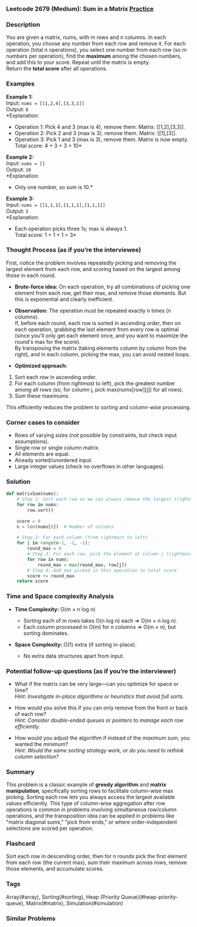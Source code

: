 ### Leetcode 2679 (Medium): Sum in a Matrix [Practice](https://leetcode.com/problems/sum-in-a-matrix)

### Description  
You are given a matrix, nums, with m rows and n columns. In each operation, you choose any number from each row and remove it. For each operation (total n operations), you select one number from each row (so m numbers per operation), find the **maximum** among the chosen numbers, and add this to your score. Repeat until the matrix is empty.  
Return the **total score** after all operations.

### Examples  

**Example 1:**  
Input: `nums = [[1,2,4],[3,3,1]]`  
Output: `8`  
*Explanation:  
- Operation 1: Pick 4 and 3 (max is 4), remove them. Matrix: [[1,2],[3,3]].  
- Operation 2: Pick 2 and 3 (max is 3), remove them. Matrix: [[1],[3]].  
- Operation 3: Pick 1 and 3 (max is 3), remove them. Matrix is now empty.  
Total score: 4 + 3 + 3 = 10*

**Example 2:**  
Input: `nums = []`  
Output: `10`  
*Explanation:  
- Only one number, so sum is 10.*

**Example 3:**  
Input: `nums = [[1,1,1],[1,1,1],[1,1,1]]`  
Output: `3`  
*Explanation:  
- Each operation picks three 1s; max is always 1.  
Total score: 1 + 1 + 1 = 3*


### Thought Process (as if you’re the interviewee)  
First, notice the problem involves repeatedly picking and removing the largest element from each row, and scoring based on the largest among those in each round.

- **Brute-force idea:** On each operation, try all combinations of picking one element from each row, get their max, and remove those elements. But this is exponential and clearly inefficient.

- **Observation:** The operation must be repeated exactly n times (n columns).  
If, before each round, each row is sorted in ascending order, then on each operation, grabbing the last element from every row is optimal (since you'll only get each element once, and you want to maximize the round's max for the score).  
By transposing the matrix (taking elements column by column from the right), and in each column, picking the max, you can avoid nested loops.

- **Optimized approach:**  
1. Sort each row in ascending order.  
2. For each column (from rightmost to left), pick the greatest number among all rows (so, for column j, pick max(nums[row][j]) for all rows).  
3. Sum these maximums.

This efficiently reduces the problem to sorting and column-wise processing.

### Corner cases to consider  
- Rows of varying sizes (not possible by constraints, but check input assumptions).  
- Single row or single column matrix.  
- All elements are equal.  
- Already sorted/unordered input.
- Large integer values (check no overflows in other languages).

### Solution

```python
def matrixSum(nums):
    # Step 1: Sort each row so we can always remove the largest (rightmost) easily
    for row in nums:
        row.sort()
    
    score = 0
    n = len(nums[0])  # Number of columns
    
    # Step 2: For each column (from rightmost to left)
    for j in range(n-1, -1, -1):
        round_max = 0
        # Step 3: For each row, pick the element at column j (rightmost available)
        for row in nums:
            round_max = max(round_max, row[j])
        # Step 4: Add max picked in this operation to total score
        score += round_max
    return score
```

### Time and Space complexity Analysis  

- **Time Complexity:** O(m × n log n)  
  - Sorting each of m rows takes O(n log n) each ⇒ O(m × n log n).  
  - Each column processed in O(m) for n columns ⇒ O(m × n), but sorting dominates.

- **Space Complexity:** O(1) extra (if sorting in-place).  
  - No extra data structures apart from input.

### Potential follow-up questions (as if you’re the interviewer)  

- What if the matrix can be very large—can you optimize for space or time?  
  *Hint: Investigate in-place algorithms or heuristics that avoid full sorts.*

- How would you solve this if you can only remove from the front or back of each row?  
  *Hint: Consider double-ended queues or pointers to manage each row efficiently.*

- How would you adjust the algorithm if instead of the *maximum* sum, you wanted the *minimum*?  
  *Hint: Would the same sorting strategy work, or do you need to rethink column selection?*

### Summary
This problem is a classic example of **greedy algorithm** and **matrix manipulation**, specifically sorting rows to facilitate column-wise max picking. Sorting each row lets you always access the largest available values efficiently. This type of column-wise aggregation after row operations is common in problems involving simultaneous row/column operations, and the transposition idea can be applied in problems like "matrix diagonal sums," "pick from ends," or where order-independent selections are scored per operation.


### Flashcard
Sort each row in descending order, then for n rounds pick the first element from each row (the current max), sum their maximum across rows, remove those elements, and accumulate scores.

### Tags
Array(#array), Sorting(#sorting), Heap (Priority Queue)(#heap-priority-queue), Matrix(#matrix), Simulation(#simulation)

### Similar Problems
